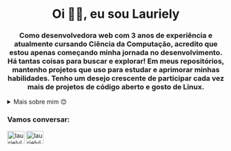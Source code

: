 <h1 align="center">Oi ✌🏿, eu sou Lauriely</h1>
<h3 align="center">Como desenvolvedora web com 3 anos de experiência e atualmente cursando Ciência da Computação, acredito que estou apenas começando minha jornada no desenvolvimento. Há tantas coisas para buscar e explorar! Em meus repositórios, mantenho projetos que uso para estudar e aprimorar minhas habilidades. Tenho um desejo crescente de participar cada vez mais de projetos de código aberto e gosto de Linux.</h3>


<details closed>
<summary>Mais sobre mim 😊</summary>

- 🌱 Atualmente estou aprendendo **TypeScript**

- 📫 Como me encontrar **laurielylourenco@gmail.com**

- ⚡ Curiosidade **Eu amo assistir anime e ouvir Pink Floyd**

### Blogs posts
<!-- BLOG-POST-LIST:START -->
- [Biblioteca emoji-picker-element em português](https://dev.to/laurielylourenco/biblioteca-emoji-picker-element-em-portugues-40f4)
- [Criando um script de sorteio a partir de um CSV com PHP](https://dev.to/laurielylourenco/criando-um-script-de-sorteio-a-partir-de-um-csv-com-php-3n6f)
- [Como atualizar / limpar o Wordpress em um servidor Linux pelo terminal](https://dev.to/laurielylourenco/como-atualizar-limpar-o-wordpress-em-servidor-linux-pelo-terminal-9i9)
<!-- BLOG-POST-LIST:END -->



<p><img align="center" src="https://github-readme-stats.vercel.app/api/top-langs?username=laurielylourenco&show_icons=true&locale=en&layout=compact" alt="laurielylourenco" /></p>
</details>


<h3 align="left">Vamos conversar:</h3>
<p align="left">
<a href="https://dev.to/laurielylourenco" target="blank"><img align="center" src="https://raw.githubusercontent.com/rahuldkjain/github-profile-readme-generator/master/src/images/icons/Social/devto.svg" alt="laurielylourenco" height="30" width="40" /></a>
<a href="https://linkedin.com/in/laurielylourenco" target="blank"><img align="center" src="https://raw.githubusercontent.com/rahuldkjain/github-profile-readme-generator/master/src/images/icons/Social/linked-in-alt.svg" alt="laurielylourenco" height="30" width="40" /></a>
</p>
